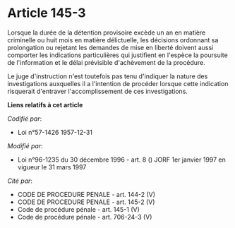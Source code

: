 # Article 145-3

Lorsque la durée de la détention provisoire excède un an en matière criminelle ou huit mois en matière délictuelle, les
décisions ordonnant sa prolongation ou rejetant les demandes de mise en liberté doivent aussi comporter les indications
particulières qui justifient en l'espèce la poursuite de l'information et le délai prévisible d'achèvement de la procédure.

Le juge d'instruction n'est toutefois pas tenu d'indiquer la nature des investigations auxquelles il a l'intention de
procéder lorsque cette indication risquerait d'entraver l'accomplissement de ces investigations.

**Liens relatifs à cet article**

_Codifié par_:

  - Loi n°57-1426 1957-12-31

_Modifié par_:

  - Loi n°96-1235 du 30 décembre 1996 - art. 8 () JORF 1er janvier 1997 en vigueur le 31 mars 1997

_Cité par_:

  - CODE DE PROCEDURE PENALE - art. 144-2 (V)
  - CODE DE PROCEDURE PENALE - art. 145-2 (V)
  - Code de procédure pénale - art. 145-1 (V)
  - Code de procédure pénale - art. 706-24-3 (V)
